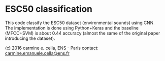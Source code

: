 # ESC50 classification

This code classify the ESC50 dataset (environmental sounds) using CNN.
The implementation is done using Python+Keras and the baseline (MFCC+SVM) is
about 0.44 accuracy (almost the same of the original paper introducing the dataset).

(c) 2016 carmine e. cella, ENS - Paris
contact: carmine.emanuele.cella@ens.fr

